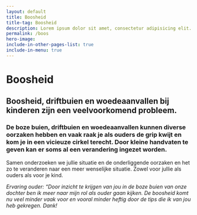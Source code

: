 ```yaml
---
layout: default
title: Boosheid
title-tag: Boosheid
description: Lorem ipsum dolor sit amet, consectetur adipisicing elit. Mollitia molestiae molestias hic accusamus consequuntur, fugiat eum vero nam adipisci quibusdam deserunt similique placeat animi, veniam sed. Rem debitis, alias aliquid.
permalink: /boos
hero-image:
include-in-other-pages-list: true
include-in-menu: true
---
```

# Boosheid

## Boosheid, driftbuien en woedeaanvallen bij kinderen zijn een veelvoorkomend probleem.

### De boze buien, driftbuien en woedeaanvallen kunnen diverse oorzaken hebben en vaak raak je als ouders de grip kwijt en kom je in een vicieuze cirkel terecht. Door kleine handvaten te geven kan er soms al een verandering ingezet worden.

Samen onderzoeken we jullie situatie en de onderliggende oorzaken en het zo te veranderen naar een meer wenselijke situatie. Zowel voor jullie als ouders als voor je kind.

*Ervaring ouder: “Door inzicht te krijgen van jou in de boze buien van onze dochter ben ik meer naar mijn rol als ouder gaan kijken. De boosheid komt nu veel minder vaak voor en vooral minder heftig door de tips die ik van jou heb gekregen. Dank!*
